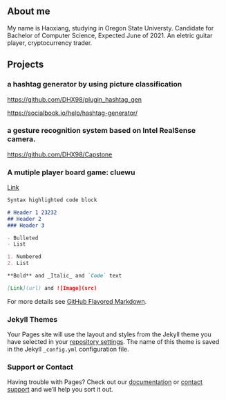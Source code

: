 
## About me

My name is Haoxiang, studying in Oregon State Universty.
Candidate for Bachelor of Computer Science, Expected June of 2021.
An eletric guitar player, cryptocurrency trader.

## Projects

### a hashtag generator by using picture classification

https://github.com/DHX98/plugin_hashtag_gen

https://socialbook.io/help/hashtag-generator/


### a gesture recognition system based on Intel RealSense camera.

https://github.com/DHX98/Capstone

### A mutiple player board game: cluewu

[Link](https://github.com/DHX98/cs361clue)

```markdown
Syntax highlighted code block

# Header 1 23232
## Header 2
### Header 3

- Bulleted
- List

1. Numbered
2. List

**Bold** and _Italic_ and `Code` text

[Link](url) and ![Image](src)
```

For more details see [GitHub Flavored Markdown](https://guides.github.com/features/mastering-markdown/).

### Jekyll Themes

Your Pages site will use the layout and styles from the Jekyll theme you have selected in your [repository settings](https://github.com/DHX98/protofio-page/settings). The name of this theme is saved in the Jekyll `_config.yml` configuration file.

### Support or Contact

Having trouble with Pages? Check out our [documentation](https://docs.github.com/categories/github-pages-basics/) or [contact support](https://github.com/contact) and we’ll help you sort it out.
